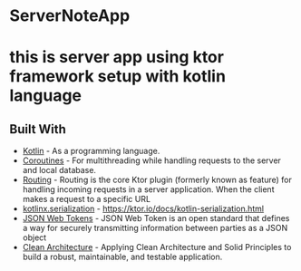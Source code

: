 # ServerNoteApp
# this is server app using ktor framework setup with kotlin language 


## Built With

* [Kotlin](https://kotlinlang.org) - As a programming language.
* [Coroutines](https://developer.android.com/kotlin/coroutines) - For multithreading while handling requests to the server and local database.
* [Routing](https://ktor.io/docs/routing-in-ktor.html) - Routing is the core Ktor plugin (formerly known as feature) for handling incoming requests in a server application. When the client makes a request to a specific URL 
* [kotlinx.serialization](https://kotlinlang.org) - https://ktor.io/docs/kotlin-serialization.html
* [JSON Web Tokens](https://kotlinlang.org) - JSON Web Token is an open standard that defines a way for securely transmitting information between parties as a JSON object
* [Clean Architecture](https://www.raywenderlich.com/3595916-clean-architecture-tutorial-for-android-getting-started) - Applying Clean Architecture and Solid Principles to build a robust, maintainable, and testable application.

